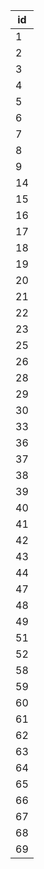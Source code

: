 | id |
|----|
| 1  |
| 2  |
| 3  |
| 4  |
| 5  |
| 6  |
| 7  |
| 8  |
| 9  |
| 14 |
| 15 |
| 16 |
| 17 |
| 18 |
| 19 |
| 20 |
| 21 |
| 22 |
| 23 |
| 25 |
| 26 |
| 28 |
| 29 |
| 30 |
| 33 |
| 36 |
| 37 |
| 38 |
| 39 |
| 40 |
| 41 |
| 42 |
| 43 |
| 44 |
| 47 |
| 48 |
| 49 |
| 51 |
| 52 |
| 58 |
| 59 |
| 60 |
| 61 |
| 62 |
| 63 |
| 64 |
| 65 |
| 66 |
| 67 |
| 68 |
| 69 |

